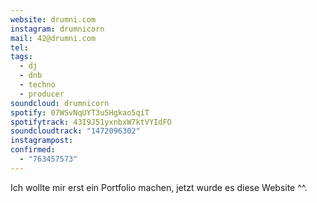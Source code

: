 ```yaml
---
website: drumni.com
instagram: drumnicorn
mail: 42@drumni.com
tel: 
tags:
  - dj
  - dnb
  - techno
  - producer
soundcloud: drumnicorn
spotify: 07WSvNqUYT3u5Hgkao5qiT
spotifytrack: 43I9J51yxnbxW7ktVYIdFO
soundcloudtrack: "1472096302"
instagrampost: 
confirmed:
  - "763457573"
---
```

Ich wollte mir erst ein Portfolio machen, jetzt wurde es diese Website ^^.

